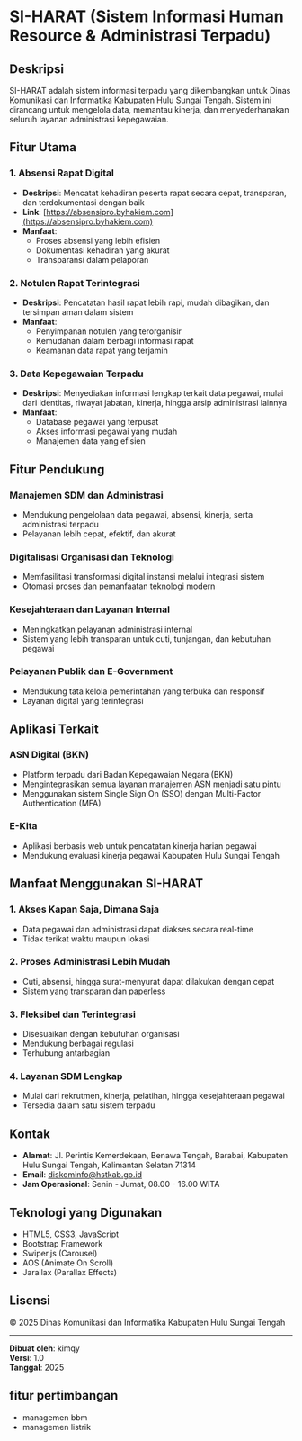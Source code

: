# SI-HARAT (Sistem Informasi Human Resource & Administrasi Terpadu)

## Deskripsi
SI-HARAT adalah sistem informasi terpadu yang dikembangkan untuk Dinas Komunikasi dan Informatika Kabupaten Hulu Sungai Tengah. Sistem ini dirancang untuk mengelola data, memantau kinerja, dan menyederhanakan seluruh layanan administrasi kepegawaian.

## Fitur Utama

### 1. Absensi Rapat Digital
- **Deskripsi**: Mencatat kehadiran peserta rapat secara cepat, transparan, dan terdokumentasi dengan baik
- **Link**: [https://absensipro.byhakiem.com](https://absensipro.byhakiem.com)
- **Manfaat**: 
  - Proses absensi yang lebih efisien
  - Dokumentasi kehadiran yang akurat
  - Transparansi dalam pelaporan

### 2. Notulen Rapat Terintegrasi
- **Deskripsi**: Pencatatan hasil rapat lebih rapi, mudah dibagikan, dan tersimpan aman dalam sistem
- **Manfaat**:
  - Penyimpanan notulen yang terorganisir
  - Kemudahan dalam berbagi informasi rapat
  - Keamanan data rapat yang terjamin

### 3. Data Kepegawaian Terpadu
- **Deskripsi**: Menyediakan informasi lengkap terkait data pegawai, mulai dari identitas, riwayat jabatan, kinerja, hingga arsip administrasi lainnya
- **Manfaat**:
  - Database pegawai yang terpusat
  - Akses informasi pegawai yang mudah
  - Manajemen data yang efisien

## Fitur Pendukung

### Manajemen SDM dan Administrasi
- Mendukung pengelolaan data pegawai, absensi, kinerja, serta administrasi terpadu
- Pelayanan lebih cepat, efektif, dan akurat

### Digitalisasi Organisasi dan Teknologi
- Memfasilitasi transformasi digital instansi melalui integrasi sistem
- Otomasi proses dan pemanfaatan teknologi modern

### Kesejahteraan dan Layanan Internal
- Meningkatkan pelayanan administrasi internal
- Sistem yang lebih transparan untuk cuti, tunjangan, dan kebutuhan pegawai

### Pelayanan Publik dan E-Government
- Mendukung tata kelola pemerintahan yang terbuka dan responsif
- Layanan digital yang terintegrasi

## Aplikasi Terkait

### ASN Digital (BKN)
- Platform terpadu dari Badan Kepegawaian Negara (BKN)
- Mengintegrasikan semua layanan manajemen ASN menjadi satu pintu
- Menggunakan sistem Single Sign On (SSO) dengan Multi-Factor Authentication (MFA)

### E-Kita
- Aplikasi berbasis web untuk pencatatan kinerja harian pegawai
- Mendukung evaluasi kinerja pegawai Kabupaten Hulu Sungai Tengah

## Manfaat Menggunakan SI-HARAT

### 1. Akses Kapan Saja, Dimana Saja
- Data pegawai dan administrasi dapat diakses secara real-time
- Tidak terikat waktu maupun lokasi

### 2. Proses Administrasi Lebih Mudah
- Cuti, absensi, hingga surat-menyurat dapat dilakukan dengan cepat
- Sistem yang transparan dan paperless

### 3. Fleksibel dan Terintegrasi
- Disesuaikan dengan kebutuhan organisasi
- Mendukung berbagai regulasi
- Terhubung antarbagian

### 4. Layanan SDM Lengkap
- Mulai dari rekrutmen, kinerja, pelatihan, hingga kesejahteraan pegawai
- Tersedia dalam satu sistem terpadu

## Kontak

- **Alamat**: Jl. Perintis Kemerdekaan, Benawa Tengah, Barabai, Kabupaten Hulu Sungai Tengah, Kalimantan Selatan 71314
- **Email**: diskominfo@hstkab.go.id
- **Jam Operasional**: Senin - Jumat, 08.00 - 16.00 WITA

## Teknologi yang Digunakan

- HTML5, CSS3, JavaScript
- Bootstrap Framework
- Swiper.js (Carousel)
- AOS (Animate On Scroll)
- Jarallax (Parallax Effects)

## Lisensi

© 2025 Dinas Komunikasi dan Informatika Kabupaten Hulu Sungai Tengah

---

**Dibuat oleh**: kimqy  
**Versi**: 1.0  
**Tanggal**: 2025

## fitur pertimbangan
- managemen bbm
- managemen listrik
